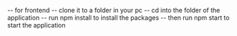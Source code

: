 -- for frontend
-- clone it to a folder in your pc
-- cd into the folder of the application
-- run npm install to install the packages
-- then run npm start to start the application
